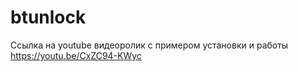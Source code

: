 # btunlock

Ссылка на youtube видеоролик с примером установки и работы https://youtu.be/CxZC94-KWyc
